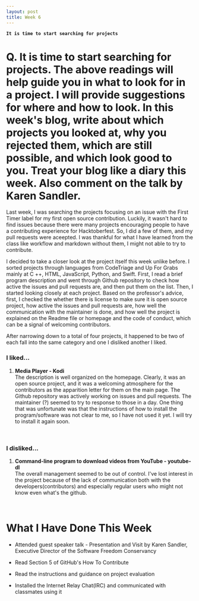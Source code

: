 ```yaml
---
layout: post
title: Week 6
---
```


**`It is time to start searching for projects`**

# Q. It is time to start searching for projects. The above readings will help guide you in what to look for in a project. I will provide suggestions for where and how to look. In this week's blog, write about which projects you looked at, why you rejected them, which are still possible, and which look good to you. Treat your blog like a diary this week. Also comment on the talk by Karen Sandler.

Last week, I was searching the projects focusing on an issue with the First Timer label for my first open source contribution. Luckily, it wasn't hard to find issues because there were many projects encouraging people to have a contributing experience for Hacktoberfest. So, I did a few of them, and my pull requests were aceepted. I was thankful for what I have learned from the class like workflow and markdown without them, I might not able to try to contribute.

I decided to take a closer look at the project itself this week unlike before. I sorted projects through languages from CodeTriage and Up For Grabs mainly at C ++, HTML, JavaScript, Python, and Swift. First, I read a brief program description and went through Github repository to check how active the issues and pull requests are, and then put them on the list. Then, I started looking closely at each project. Based on the professor's advice, first, I checked the whether there is license to make sure it is open source project, how active the issues and pull requests are, how well the communication with the maintainer is done, and how well the project is explained on the Readme file or homepage and the code of conduct, which can be a signal of welcoming contributors.

After narrowing down to a total of four projects, it happened to be two of each fall into the same category and one I disliked another I liked.

### I liked...
1. **Media Player - Kodi**  
The description is well organized on the homepage. Clearly, it was an open source project, and it was a welcoming atmosphere for the contributors as the apparition letter for them on the main page. The Github repository was actively working on issues and pull requests. The maintainer (?) seemed to try to response to those in a day. One thing that was unfortunate was that the instructions of how to install the program/software was not clear to me, so I have not used it yet. I will try to install it again soon. 

&nbsp;

### I disliked...
1. **Command-line program to download videos from YouTube - youtube-dl**  
The overall management seemed to be out of control. I've lost interest in the project because of the lack of communication both with the developers(contributors) and especially regular users who might not know even what's the github.  


&nbsp;
&nbsp;
&nbsp;

# What I Have Done This Week
- Attended guest speaker talk - Presentation and Visit by Karen Sandler, Executive Director of the Software Freedom Conservancy

- Read Section 5 of GitHub's How To Contribute

- Read the instructions and guidance on project evaluation

- Installed the Internet Relay Chat(IRC) and communicated with classmates using it
